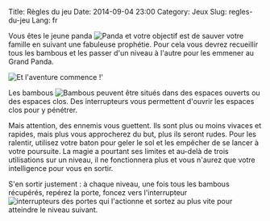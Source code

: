 Title: Règles du jeu
Date: 2014-09-04 23:00
Category: Jeux
Slug: regles-du-jeu
Lang: fr

Vous êtes le jeune panda  ![Panda]({filename}/images/panda.png)  et votre objectif est de sauver votre famille en suivant une fabuleuse prophétie. Pour cela vous devrez recueillir tous les bambous et les passer d'un niveau à l'autre pour les emmener au Grand Panda.

![Et l'aventure commence !']({filename}/images/ecran-histoire_006.png)

Les bambous ![Bambous]({filename}/images/bambous.png) peuvent être situés dans des espaces ouverts ou des espaces clos. Des interrupteurs vous permettent d'ouvrir les espaces clos pour y pénétrer.

Mais attention, des ennemis vous guettent. Ils sont plus ou moins vivaces et rapides, mais plus vous approcherez du but, plus ils seront rudes. Pour les ralentir, utilisez votre baton pour geler le sol et les empêcher de se lancer à votre poursuite. La magie a pourtant ses limites et au-delà de trois utilisations sur un niveau, il ne fonctionnera plus et vous n'aurez que votre intelligence pour vous en sortir.

S'en sortir justement : à chaque niveau, une fois tous les bambous récupérés, repérez la porte, foncez vers l'interrupteur  ![interrupteurs des portes]({filename}/images/interrupteur.png) qui l'actionne et sortez au plus vite pour atteindre le niveau suivant.


